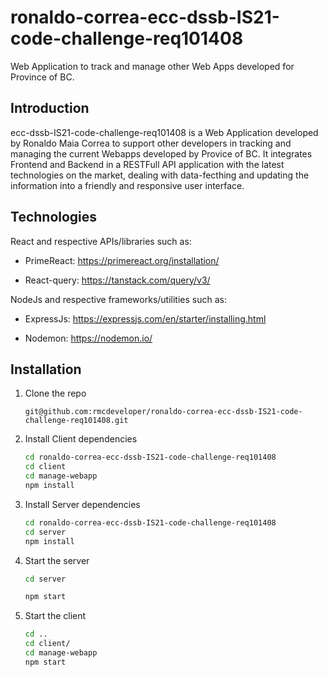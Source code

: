 # ronaldo-correa-ecc-dssb-IS21-code-challenge-req101408

Web Application to track and manage other Web Apps developed for Province of BC.

## Introduction

ecc-dssb-IS21-code-challenge-req101408 is a Web Application developed by Ronaldo Maia Correa to support other developers in tracking and managing the current Webapps developed by Provice of BC.
It integrates Frontend and Backend in a RESTFull API application with the latest technologies on the market, dealing with data-fecthing and updating the information into a friendly and responsive user interface.

## Technologies

React and respective APIs/libraries such as:

- PrimeReact: <https://primereact.org/installation/>

- React-query: <https://tanstack.com/query/v3/>

NodeJs and respective frameworks/utilities such as:

- ExpressJs: <https://expressjs.com/en/starter/installing.html>

- Nodemon: <https://nodemon.io/>

## Installation

1. Clone the repo

   ```git
   git@github.com:rmcdeveloper/ronaldo-correa-ecc-dssb-IS21-code-challenge-req101408.git
   ```

2. Install Client dependencies

   ```bash
   cd ronaldo-correa-ecc-dssb-IS21-code-challenge-req101408
   cd client
   cd manage-webapp
   npm install
   ```

3. Install Server dependencies

   ```bash
   cd ronaldo-correa-ecc-dssb-IS21-code-challenge-req101408
   cd server
   npm install
   ```

4. Start the server

   ```bash
   cd server
   
   npm start
   ```

5. Start the client

   ```bash
   cd ..
   cd client/
   cd manage-webapp
   npm start
   ```
